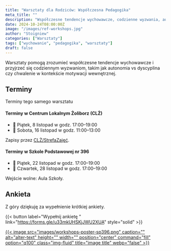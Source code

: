 ```yaml
---
title: "Warsztaty dla Rodziców: Współczesna Pedagogika"
meta_title: ""
description: "Współczesne tendencje wychowawcze, codzienne wyzwania, autonomia vs dyscyplina, chwalenie w kontekście motywacji wewnętrznej"
date: 2024-10-24T08:00:00Z
image: "/images/ref-workshops.jpg"
author: "Stoigniew"
categories: ["Warsztaty"]
tags: ["wychowanie", "pedagogika", "warsztaty"]
draft: false
---
```


Warsztaty pomogą zrozumieć współczesne tendencje wychowawcze i przyjrzeć się codziennym wyzwaniom, takim jak autonomia vs dyscyplina czy chwalenie w kontekście motywacji wewnętrznej.

## Terminy

Terminy tego samego warsztatu

#### Terminy w Centrum Lokalnym Żoliborz (CLŻ)
*  📆 Piątek, 8 listopad w godz. 17:00–19:00
*  📆 Sobota, 16 listopad w godz. 11:00–13:00

Zapisy przez [CLŻ/StrefaZajęć](https://www.strefazajec.pl/course/view/id/67501).

#### Terminy w Szkole Podstawowej nr 396

*  📆 Piątek, 22 listopad w godz. 17:00–19:00
*  📆 Czwartek, 28 listopad w godz. 17:00–19:00

Wejście wolne: Aula Szkoły. 

## Ankieta

Z góry dziękuję za wypełnienie krótkiej ankiety.

{{< button label="Wypełnij ankietę " link="https://forms.gle/u33mkUHSKjJWU2XUA" style="solid" >}}

<a href="/images/workshops-poster-sp396.png">
    {{< image src="images/workshops-poster-sp396.png" caption="" alt="alter-text" height="" width="" position="center" command="fill" option="q100" class="img-fluid" title="image title"  webp="false" >}}
</a>

